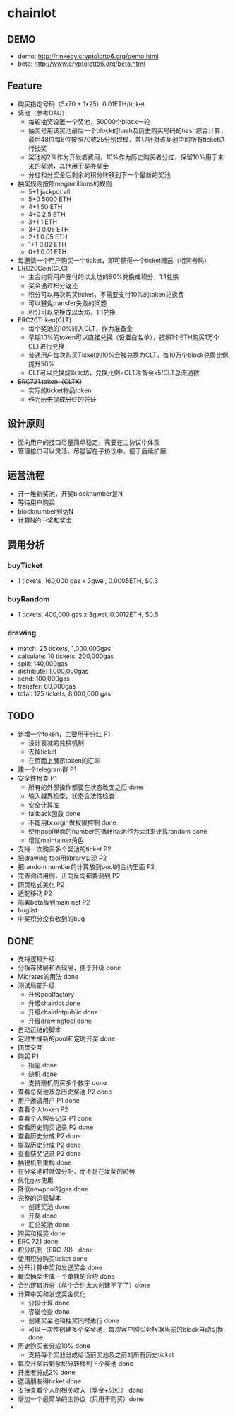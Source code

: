 # chainlot


## DEMO
 * demo: http://rinkeby.cryptolotto6.org/demo.html
 * beta: http://www.cryptolotto6.org/beta.html

## Feature
 * 购买指定号码（5x70 + 1x25）0.01ETH/ticket
 * 奖池（参考DAO）
    * 每轮抽奖设置一个奖池，50000个block一轮
    * 抽奖号用该奖池最后一个block的hash及历史购买号码的hash综合计算，最后48位每8位按照70或25分别取模，并只针对该奖池中的所有ticket进行抽奖
    * 奖池的2%作为开发者费用，10%作为历史购买者分红，保留10%用于未来的奖池，其他用于奖券奖金
    * 分红和分奖金后剩余的积分转移到下一个最新的奖池
 * 抽奖规则按照megamillions的规则
    * 5+1 jackpot all
    * 5+0 5000 ETH
    * 4+1 50 ETH
    * 4+0 2.5 ETH
    * 3+1 1 ETH
    * 3+0 0.05 ETH
    * 2+1 0.05 ETH
    * 1+1 0.02 ETH
    * 0+1 0.01 ETH
 * 每邀请一个用户购买一个ticket，即可获得一个ticket赠送（相同号码）
 * ERC20Coin(CLC)
    * 主合约将用户支付的以太坊的90%兑换成积分，1:1兑换
    * 奖金通过积分返还
    * 积分可以再次购买ticket，不需要支付10%的token兑换费
    * 可以避免transfer失败的问题
    * 积分可以兑换成以太坊，1:1兑换
 * ERC20Token(CLT)
    * 每个奖池的10%转入CLT，作为准备金
    * 早期10%的token可以直接兑换（设置白名单），按照1个ETH购买1万个CLT进行兑换
    * 普通用户每次购买Ticket的10%会被兑换为CLT，每10万个block兑换比例提升50%
    * CLT可以兑换成以太坊，兑换比例=CLT准备金x5/CLT总流通数
 * ~~ERC721 token（CLTK)~~
    * 实际的ticket物品token
    * ~~作为历史提成分红的凭证~~

   
## 设计原则
 * 面向用户的接口尽量简单稳定，需要在主协议中体现
 * 管理接口可以灵活，尽量留在子协议中，便于后续扩展
 
## 运营流程
 * 开一堆新奖池，开奖blocknumber是N
 * 等待用户购买
 * blocknumber到达N
 * 计算N的中奖和奖金

## 费用分析
 ### buyTicket
 * 1 tickets, 160,000 gas x 3gwei, 0.0005ETH, $0.3
 ### buyRandom
 * 1 tickets, 400,000 gas x 3gwei, 0.0012ETH, $0.5
 ### drawing
 * match: 25 tickets, 1,000,000gas
 * calculate: 10 tickets, 200,000gas
 * split: 140,000gas
 * distribute: 1,000,000gas
 * send: 100,000gas
 * transfer: 60,000gas
 * total: 125 tickets, 8,000,000 gas



## TODO
 * 新增一个token，主要用于分红 P1
   * 设计衰减的兑换机制
   * 去掉ticket
   * 在页面上展示token的汇率
 * 建一个telegram群 P1
 * 安全性检查 P1
   * 所有的外部操作都要在状态改变之后 done
   * 输入越界检查，状态合法性检查
   * 安全计算库
   * fallback函数 done
   * 不能用tx.orgin做权限控制 done
   * 使用pool里面的number的循环hash作为salt来计算random done
   * 增加maintainer角色
 * 支持一次购买多个奖池的ticket P2
 * 把drawing tool用library实现 P2
 * 把random number的计算放到pool的合约里面 P2
 * 完善测试用例，正向反向都要测到 P2
 * 网页格式美化 P2
 * 适配移动 P2
 * 部署beta版到main net P2
 * buglist
  * 中奖积分没有收到的bug
  
## DONE
 * 支持逻辑升级
  * 分拆存储层和表现层，便于升级 done
  * Migrates的用法 done
 * 测试局部升级
    * 升级poolfactory
    * 升级chainlot done
    * 升级chainlotpublic done
    * 升级drawingtool done
 * 自动运维的脚本
  * 定时生成新的pool和定时开奖 done
 * 网页交互 
  * 购买 P1 
    * 指定 done
    * 随机 done
    * 支持随机购买多个数字 done
  * 查看总奖池及总历史奖池 P2 done
  * 用户邀请用户 P1 done
  * 查看个人token P2
  * 查看个人购买记录 P1 done
  * 查看历史购买记录 P2 done
  * 查看历史分成 P2 done
  * 提取历史分成 P2 done
  * 查看获奖记录 P2 done
 * 抽税机制重构 done
  * 在分奖池时就做分配，而不是在发奖的时候
 * 优化gas使用
  * 降低newpool的gas done
 * 完整的运营脚本
 	* 创建奖池 done
 	* 开奖 done
 	* 汇总奖池 done
 * 购买和摇奖 done
 * ERC 721 done
 * 积分机制（ERC 20） done
 * 使用积分购买ticket done
 * 分开计算中奖和发送奖金 done
 * 每次抽奖生成一个单独的合约 done
 * 合约逻辑拆分（单个合约太大创建不了了）done
 * 计算中奖和发送奖金优化
 	* 分段计算 done
 	* 容错检查 done
 	* 创建奖金池和抽奖同时进行 done
 	* 可以一次性创建多个奖金池，每次客户购买会根据当前的block自动切换 done
 * 历史购买者分成10% done
 	* 支持每个奖池分成给当前奖池及之前的所有历史ticket
 * 每次开奖后剩余积分转移到下个奖池 done
 * 开发者分成2% done
 * 邀请朋友得ticket done
 * 支持查看个人的相关收入（奖金+分红） done
 * 增加一个最简单的主协议（只用于购买）done
 * 

